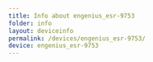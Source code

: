 ```yaml
---
title: Info about engenius_esr-9753
folder: info
layout: deviceinfo
permalink: /devices/engenius_esr-9753/
device: engenius_esr-9753
---
```

